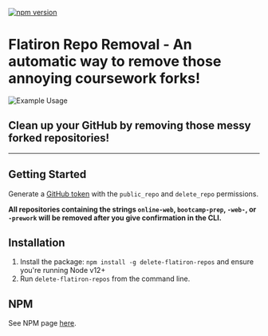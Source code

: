 [![npm version](https://badge.fury.io/js/delete-flatiron-repos.svg)](https://badge.fury.io/js/delete-flatiron-repos)
# Flatiron Repo Removal - An automatic way to remove those annoying coursework forks!

<img src="https://i.imgur.com/loigDi8.gif"  alt="Example Usage"/>

## Clean up your GitHub by removing those messy forked repositories!

---

## Getting Started
Generate a [GitHub token](https://github.com/settings/tokens/new) with the ```public_repo``` and ```delete_repo``` permissions.

**All repositories containing the strings ```online-web```,  ```bootcamp-prep```, ```-web-```, or ```-prework``` will be removed after you give confirmation in the CLI.**

## Installation
1. Install the package: ```npm install -g delete-flatiron-repos``` and ensure you're running Node v12+
2. Run ```delete-flatiron-repos``` from the command line.

## NPM
See NPM page [here](https://www.npmjs.com/package/delete-flatiron-repos).